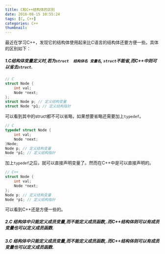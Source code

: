 ```yaml
---
title: C和C++结构体的区别
date: 2016-08-15 10:55:24
tags: [C, C++]
categories: C++
thumbnail:
---
```

最近在学习C++，发现它的结构体使用起来比C语言的结构体还要方便一些。具体的区别如下：

##### 1.C结构体变量定义时,若为`struct  结构体名 变量名`, `struct`不能省,而C++中则可以省去`struct`.

```c
// C
struct Node {
	int val;
	Node *next;
};
struct Node p; // 定义结构变量
struct Node *p1; // 定义结构指针
```
可以看到其中的struct都不可以省略，如果想要省略还需要加上`typedef`。
```c
// C
typedef struct Node {
	int val;
	Node *next;
}Node;
Node p; // 定义结构变量
Node *p1; // 定义结构指针
```
加上`typedef`之后，就可以直接声明变量了。然而在C++中是可以直接声明的。
```cpp
// C++
struct Node {
	int val;
	Node *next;
};
Node p; // 定义结构变量
Node *p1; // 定义结构指针
```
可以看到C++还是方便一些的。

##### 2.C 结构体中只能定义成员变量,而不能定义成员函数,.而C++结构体则可以有成员变量也可以定义成员函数.

##### 3.C 结构体中只能定义成员变量,而不能定义成员函数,.而C++结构体则可以有成员变量也可以定义成员函数.